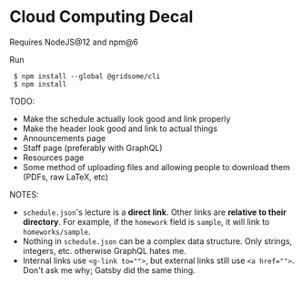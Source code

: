# Cloud Computing Decal

Requires NodeJS@12 and npm@6

Run

```
 $ npm install --global @gridsome/cli
 $ npm install
```



TODO:
  - Make the schedule actually look good and link properly
  - Make the header look good and link to actual things
  - Announcements page
  - Staff page (preferably with GraphQL)
  - Resources page
  - Some method of uploading files and allowing people to download them (PDFs, raw LaTeX, etc)
  
NOTES:
  - `schedule.json`'s lecture is a **direct link**. Other links are **relative to their directory**. For example, if the `homework` field is `sample`, it will link to `homeworks/sample`.
  - Nothing in `schedule.json` can be a complex data structure. Only strings, integers, etc. otherwise GraphQL hates me.
  - Internal links use `<g-link to="">`, but external links still use `<a href="">`. Don't ask me why; Gatsby did the same thing.
